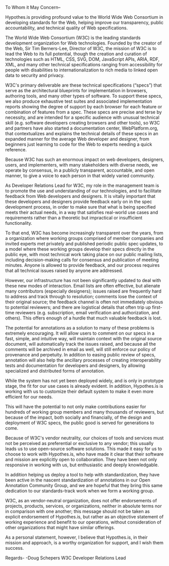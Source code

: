 To Whom it May Concern–

Hypothes.is providing profound value to the World Wide Web Consortium in developing standards for the Web, helping improve our transparency, public accountability, and technical quality of Web specifications.

The World Wide Web Consortium (W3C) is the leading standards development organization for Web technologies. Founded by the creator of the Web, Sir Tim Berners-Lee, Director of W3C, the mission of W3C is to lead the Web to its full potential, though the creation and curation of technologies such as HTML, CSS, SVG, DOM, JavaScript APIs, ARIA, RDF, XML, and many other technical specifications ranging from accessibility for people with disabilities to internationalization to rich media to linked open data to security and privacy.

W3C's primary deliverable are these technical specifications (“specs”) that serve as the architectural blueprints for implementation in browsers, authoring tools, and many other types of software. To support these specs, we also produce exhaustive test suites and associated implementation reports showing the degree of support by each browser for each feature or combination of features from a spec. These specs are precise and terse by necessity, and are intended for a specific audience with unusual technical skill (e.g. software developers creating browsers and other tools), so W3C and partners have also started a documentation center, WebPlatform.org, that contextualizes and explains the technical details of these specs in an expanded manner for the average Web developer and designer, from beginners just learning to code for the Web to experts needing a quick reference.

Because W3C has such an enormous impact on web developers, designers, users, and implementers, with many stakeholders with diverse needs, we operate by consensus, in a publicly transparent, accountable, and open manner, to give a voice to each person in that widely varied community. 

As Developer Relations Lead for W3C, my role in the management team is to promote the use and understanding of our technologies, and to facilitate feedback from Web developers and designers. It is vitally important that these developers and designers provide feedback early on in the spec development process, in order to make sure that what is being specified meets their actual needs, in a way that satisfies real-world use cases and requirements rather than a theoretic but impractical or insufficient functionality. 

To that end, W3C has become increasingly transparent over the years, from a organization where working groups comprised of member companies and invited experts met privately and published periodic public spec updates, to a model where these working groups develop their specs directly in the public eye, with most technical work taking place on our public mailing lists, including decision-making calls for consensus and publication of meeting minutes. Anyone is allowed to provide feedback, and our process requires that all technical issues raised by anyone are addressed.

However, our infrastructure has not been significantly updated to deal with these new modes of interaction. Email lists are often effective, but alienate many contributors (especially designers); issues raised are frequently hard to address and track through to resolution; comments lose the context of their original source; the feedback channel is often not immediately obvious to potential reviewers; and there are logistical details that often trip up first-time reviewers (e.g. subscription, email verification and authorization, and others). This offers enough of a hurdle that much valuable feedback is lost.

The potential for annotations as a solution to many of these problems is extremely encouraging. It will allow users to comment on our specs in a fast, simple, and intuitive way, will maintain context with the original source document, will automatically track the issues raised, and because all the comments will be archived in email as well, will still enforce our policy of provenance and perpetuity. In addition to easing public review of specs, annotation will also help the ancillary processes of creating interoperability tests and documentation for developers and designers, by allowing specialized and distributed forms of annotation.

While the system has not yet been deployed widely, and is only in prototype stage, the fit for our use cases is already evident. In addition, Hypothes.is is working with us to customize their default system to make it even more efficient for our needs.

This will have the potential to not only make contributions easier for hundreds of working group members and many thousands of reviewers, but because of the impact, both socially and financially, of the design and deployment of W3C specs, the public good is served for generations to come.

Because of W3C's vendor neutrality, our choices of tools and services must not be perceived as preferential or exclusive to any vendor; this usually leads us to use open-source software solutions. This made it easy for us to choose to work with Hypothes.is, who have made it clear that their software and mission are explicitly open to collaboration. They have been not only responsive in working with us, but enthusiastic and deeply knowledgable.

In addition helping us deploy a tool to help with standardization, they have been active in the nascent standardization of annotations in our Open Annotation Community Group, and we are hopeful that they bring this same dedication to our standards-track work when we form a working group. 

W3C, as an vendor-neutral organization, does not offer endorsements of projects, products, services, or organizations, neither in absolute terms nor in comparison with one another; this message should not be taken as explicit endorsement of Hypothes.is, but rather as an objective statement of working experience and benefit to our operations, without consideration of other organizations that might have similar offerings.

As a personal statement, however, I believe that Hypothes.is, in their mission and approach, is a worthy organization for support, and I wish them success.

Regards-
-Doug Schepers
W3C Developer Relations Lead